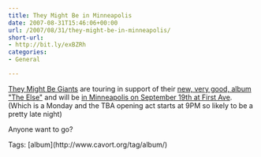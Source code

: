 ```yaml
---
title: They Might Be in Minneapolis
date: 2007-08-31T15:46:06+00:00
url: /2007/08/31/they-might-be-in-minneapolis/
short-url:
- http://bit.ly/exBZRh
categories:
- General

---
```

<div class='microid-mailto+http:sha1:ece91405a432204842d566f3f99432d307b724cc'>

[They Might Be Giants](http://www.tmbg.com/indexa.html) are touring in support of their [new, very good, album "The Else"](http://theymightbegiants.com/index.html) and will be [in Minneapolis on September 19th at First Ave](http://www.ticketmaster.com/event/06003EF3B65691F1?artistid=736288&#038;majorcatid=10001&#038;minorcatid=60). (Which is a Monday and the TBA opening act starts at 9PM so likely to be a pretty late night)

Anyone want to go?

</div>

<div class="st-post-tags">
Tags: [album](http://www.cavort.org/tag/album/)<br />
</div>